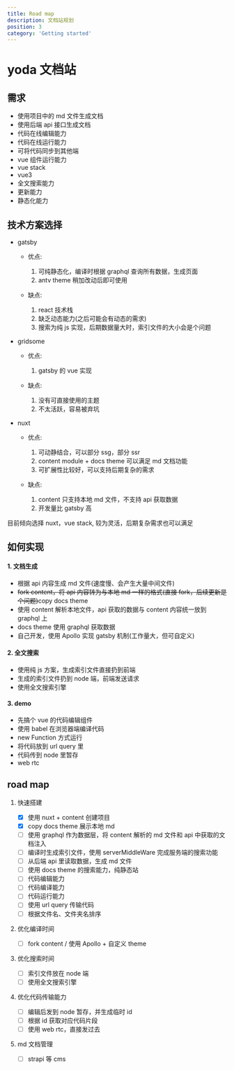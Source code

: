 ```yaml
---
title: Road map
description: 文档站规划
position: 3
category: 'Getting started'
---
```


# yoda 文档站

## 需求

- 使用项目中的 md 文件生成文档
- 使用后端 api 接口生成文档
- 代码在线编辑能力
- 代码在线运行能力
- 可将代码同步到其他端
- vue 组件运行能力
- vue stack
- vue3
- 全文搜索能力
- 更新能力
- 静态化能力

## 技术方案选择

- gatsby

  - 优点:

    1. 可纯静态化，编译时根据 graphql 查询所有数据，生成页面
    2. antv theme 稍加改动后即可使用

  - 缺点:
    1. react 技术栈
    2. 缺乏动态能力(之后可能会有动态的需求)
    3. 搜索为纯 js 实现，后期数据量大时，索引文件的大小会是个问题

- gridsome

  - 优点:

    1. gatsby 的 vue 实现

  - 缺点:
    1. 没有可直接使用的主题
    2. 不太活跃，容易被弃坑

- nuxt

  - 优点:

    1. 可动静结合，可以部分 ssg，部分 ssr
    2. content module + docs theme 可以满足 md 文档功能
    3. 可扩展性比较好，可以支持后期复杂的需求

  - 缺点:
    1. content 只支持本地 md 文件，不支持 api 获取数据
    2. 开发量比 gatsby 高

目前倾向选择 nuxt，vue stack, 较为灵活，后期复杂需求也可以满足

## 如何实现

#### 1. 文档生成

- 根据 api 内容生成 md 文件(速度慢、会产生大量中间文件)
- ~~fork content，将 api 内容转为与本地 md 一样的格式(直接 fork，后续更新是个问题)~~copy docs theme
- 使用 content 解析本地文件，api 获取的数据与 content 内容统一放到 graphql 上
- docs theme 使用 graphql 获取数据
- 自己开发，使用 Apollo 实现 gatsby 机制(工作量大，但可自定义)

#### 2. 全文搜索

- 使用纯 js 方案，生成索引文件直接扔到前端
- 生成的索引文件扔到 node 端，前端发送请求
- 使用全文搜索引擎

#### 3. demo

- 先搞个 vue 的代码编辑组件
- 使用 babel 在浏览器端编译代码
- new Function 方式运行
- 将代码放到 url query 里
- 代码传到 node 里暂存
- web rtc

## road map

1. 快速搭建

   - [x] 使用 nuxt + content 创建项目
   - [x] copy docs theme 展示本地 md
   - [ ] 使用 graphql 作为数据层，将 content 解析的 md 文件和 api 中获取的文档注入
   - [ ] 编译时生成索引文件，使用 serverMiddleWare 完成服务端的搜索功能
   - [ ] 从后端 api 里读取数据，生成 md 文件
   - [ ] 使用 docs theme 的搜索能力，纯静态站
   - [ ] 代码编辑能力
   - [ ] 代码编译能力
   - [ ] 代码运行能力
   - [ ] 使用 url query 传输代码
   - [ ] 根据文件名、文件夹名排序

2. 优化编译时间

   - [ ] fork content / 使用 Apollo + 自定义 theme

3. 优化搜索时间

   - [ ] 索引文件放在 node 端
   - [ ] 使用全文搜索引擎

4. 优化代码传输能力

   - [ ] 编辑后发到 node 暂存，并生成临时 id
   - [ ] 根据 id 获取对应代码片段
   - [ ] 使用 web rtc，直接发过去

5. md 文档管理

   - [ ] strapi 等 cms
